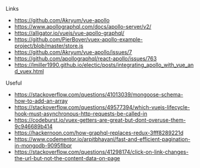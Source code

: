 Links

- https://github.com/Akryum/vue-apollo
- https://www.apollographql.com/docs/apollo-server/v2/
- https://alligator.io/vuejs/vue-apollo-graphql/
- https://github.com/PierBover/vuex-apollo-example-project/blob/master/store.js
- https://github.com/Akryum/vue-apollo/issues/7
- https://github.com/apollographql/react-apollo/issues/763
- https://lmiller1990.github.io/electic/posts/integrating_apollo_with_vue_and_vuex.html

Useful

- https://stackoverflow.com/questions/41013039/mongoose-schema-how-to-add-an-array
- https://stackoverflow.com/questions/49577394/which-vuejs-lifecycle-hook-must-asynchronous-http-requests-be-called-in
- https://codeburst.io/vuex-getters-are-great-but-dont-overuse-them-9c946689b414
- https://hackernoon.com/how-graphql-replaces-redux-3fff8289221d
- https://www.codementor.io/arpitbhayani/fast-and-efficient-pagination-in-mongodb-9095flbqr
- https://stackoverflow.com/questions/41298174/click-on-link-changes-the-url-but-not-the-content-data-on-page

